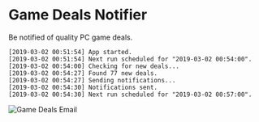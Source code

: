 # Game Deals Notifier

Be notified of quality PC game deals.

```console 
[2019-03-02 00:51:54] App started.
[2019-03-02 00:51:54] Next run scheduled for "2019-03-02 00:54:00".
[2019-03-02 00:54:00] Checking for new deals...
[2019-03-02 00:54:27] Found 77 new deals.
[2019-03-02 00:54:27] Sending notifications...
[2019-03-02 00:54:30] Notifications sent.
[2019-03-02 00:54:30] Next run scheduled for "2019-03-02 00:57:00".
```

![Game Deals Email](https://i.imgur.com/k1JS6rm.jpg)
